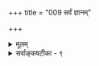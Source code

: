 +++
title = "009 सर्वं ज्ञानम्"

+++
<details><summary>मूलम्</summary>

सर्वं ज्ञानं न मानं परमतविजयान्नाप्रमाणं स्वबाधान्मानामानव्यवस्था तदियमनुमता लौकिकैर्योक्तिकैश्च ।  
तत्रामाने त्ववर्ज्यं स्वरसमिति वदन्त्यन्यथाभानमेके तत्सामग्र्यैव तादृग्व्यवहृतिमपरे लाघवादाश्रयन्ति ॥ ९ ॥
</details>

<details><summary>सर्वाङ्कषटीका - ९</summary>

234. 

527 

[ प्रमाभ्रमविभागःः ] 

सर्वं ज्ञानं न मानं परमतविजयात्; नाप्रमाणं स्वबाधात् 

मानामानव्यवस्था तदियमनुमता लौकिकैयौक्तिकैश्च । तत्रामाने त्ववर्ज्यं स्वरसमिति वदन्त्यन्यथाभानमेके 

तत्सामग्र्यैव तादृग्व्यवहृतिमपरे लाघवादाश्रयन्ति ॥9॥ 



एवं बुद्धेः स्वरूपं विचार्य, सर्वव्यवहारनिदानभूतं बुद्धेः प्रमात्वतदभावस्वरूपं विचारयितुमुपक्रमते - सर्वमित्यादि । सर्वं **ज्ञानम्** = लोके परिदृश्यमानं सर्वेषामपि सर्वविधमनुभवात्मकं ज्ञानम् मानं **न** = प्रमारूपं न भवति । कुतः – **परमतविजयात्** = परेषामनुभवात्मकं ज्ञानमपि प्रमाणं स्यात् । ततश्च परमतविजयप्रसङ्गः, तेषामपि ज्ञानस्य प्रमाणत्वात् । एवमेव – **नाप्रमाणम्** = नापि सर्वेषां सर्वं ज्ञानम् अप्रमारूपम्। कुतः - **स्वबाधात्** = स्वमतस्यापि बाधप्रसङ्गात् । परमतविजयपरिहाराय सर्वं ज्ञानमप्रमाणमेवेति कथने, स्वमताधारभूतज्ञानस्याप्यप्रमाणत्वात् स्वमतस्याप्यसिद्धिप्रसङ्गः । ' स्वीयमेव प्रमाणम्, न तु परकीयम्' इति प्रतिज्ञा तु न युक्ता, परैरपि तथा प्रतिज्ञाकरणे किमुत्तरम् । **तत्** = तस्मात्कारणात् **इयम्** = लोके दृश्यमाना **मानामानव्यवस्था** =प्रमाभ्रमव्यवस्था **लौकिकैः** = लोकव्यवहारनिष्ठैः जनैः **यौक्तिकैश्च** = युक्तयन्वेषणपरैः परीक्षकैश्च **अनुमता** =अङ्गीकृतैव । **तत्र** = एवं व्यवस्थाया आवश्यकत्वे प्रमाभ्रमयोर्मध्ये अमाने **तु** =प्रमा- विलक्षणे भ्रमे तु **एके** = नैयायिकाः **अन्यथाभानम्** = अन्यथाख्यातिम् स्वरसम् इति **वदन्ति** = लोकानुभवसहजसिद्धमिति वदन्ति । ‘मयाऽन्यथागृहीतम्' इति बाधकाले सर्वैरपि व्यवहारात् अन्यथाख्यातिरेव स्वरसेति नैयायिकाः, एतदनुयायिनस्तार्किकमीमांसकाश्च ( भाट्टाः ) । **अपरे** = प्राभाकराः, तदनुयायिनश्च वेदान्तिनः **तत्सामग्र्यैव** =अन्यथाख्यातिसामग्रीभूतया अख्यात्यैव **तादृग्व्यवहृतिम्** = भ्रमव्यवहारम् **लाघवात्** = यौक्तिकलाघवात् **आश्रयन्ति** = **अवलम्बन्ते** = अङ्गीकुर्वन्ति । अन्यथाख्यातिवादेऽपि, तन्निर्वाहार्थमख्याते- रावश्यकत्वात् उभयसंमताख्यातिरेव 'तद्धेतोरेव तद्धेतुत्वे मध्ये किं तेन' इति न्यायात् भ्रमत्वप्रयोजिका, लाघवात् । प्रसिद्धमेव ह्याचार्यवचनम् 'स्वारस्यमन्यथाख्यातावख्यातौ लाघवं स्थितम्' ( न्या. प ) इति ॥ 

ख्यातिवादस्तु सुधियां शिरश्शूलकरस्सदा । विद्यते पुरतस्त्वन्यत् भासतेऽन्यत्कथं पुरः ॥ 

येन चेन्द्रियसंबन्धः न तद्भाति कुतः ? कथम् ? । येन नेन्द्रियसंबन्धः तद्वा भाति कथं कुतः ? । इयं समस्या सर्वेषामख्यातिर्दुस्त्यजान्ततः । अन्यथाख्यातिवादो वा भवेत्सर्वमतेष्वपि ॥ 

तथाहि - पुरुषस्तु शुक्तिशकलं पश्यति । पुरोवर्तिशुक्तौ शुक्तित्वं दोषवशान्न गृह्यते । दोषश्च दूरत्वादिः । तदैव भास्वरशुक्कसादृश्यात् रजतस्मृतिर्भवति । अत्रापि दोषवशात् स्मृतित्वं न गृहीतम् । अत्र दोषश्चापल्यमनवधानं वा । ततः 'इदं रजतम्' इति प्रत्यक्षं भवति । एवञ्चात्र शुक्तित्वस्मृतित्वयोरख्यातिरेव मूलम् । अत इदं ज्ञानद्वयमेव नातिरिक्तं किञ्चदित्यख्यातिवादिनः । परन्त ज्ञानयो- रुभयोर्निरूप्यनिरूपकभावः दुरुपपादः ॥ 



235. 

528 

[ याथार्थख्यातिस्वरूपम् ] 

नाथैरुक्ता यथार्था विमतमतिरपि न्यायतत्त्वे; तदेतत् 

भाष्येऽनूक्तं; तदत्र व्यवहतिरुभयी बाधिताबाधिताख्या । शुक्तौ रूप्यं प्रभाम्भः श्रुतिनयवशतः स्वानमप्यस्तु सत्यम् a 

योग्यायोग्यादिभेदाग्रह इह चरमां गाहते संप्रतिष्ठाम् ॥10॥ 

भिन्नज्ञानीययोर्विषययोर्निरूप्यनिरूपकभावः कथमिति चेत्, न निरुप्यनिरूपकभावभानम्, किन्त्व- **संसर्गाग्रहः** =निरूप्यनिरूपकभावाभावस्याज्ञानमेव । अतः एतद्दृष्ट्याऽख्यातिवाद एवं साधीयान् । अन्यथाख्यातिवादेऽप्येतावत्सामग्र्या आवश्यकत्वात् । 'तद्धेतोरेव तद्धेतुत्वे मध्ये किं तेन' इति न्यायात् । **तद्धेतोरेव** =अन्यथाख्यातिसामग्र्या एव स्मृतित्वाग्रहणादेः **तद्धेतुत्वे** = 'इदं रजतम्' इति भ्रमहेतुत्वे संभवति, **मध्ये** = स्मृतित्वाग्रहणादख्यातिसामग्रीरजतप्रत्यक्षयोर्मध्ये, तेन **किम्** = अन्यथाख्यातिसामग्रीरूपरजतभानकल्पकेन किं साधनीयम् ? वृथा गौरवमात्रम् । अतः अख्यातिवाद एव युक्तः । तर्ह्यन्यथाख्यातौ स्वारस्यं कथमिति चेत्, 'रजतं साक्षात्करोमि ' ' शुक्तिरेव रजततया गृहीता' इत्याद्यनुभवस्वारस्यमित्यर्थः । परन्त्वनयोरनुभवयोरनन्तकालिकत्वेनान्यथासिद्धत्वात् नार्थसाधकत्वमित्याशयः ॥ ९ ॥
</details>
